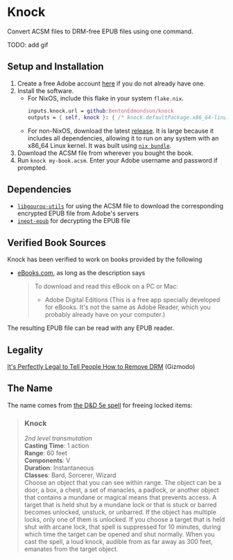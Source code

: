 # Knock

Convert ACSM files to DRM-free EPUB files using one command.

TODO: add gif

## Setup and Installation

1. Create a free Adobe account [here](https://account.adobe.com) if you do not already have one.
1. Install the software.
    * For NixOS, include this flake in your system `flake.nix`.
        ```nix
        inputs.knock.url = github:BentonEdmondson/knock
        outputs = { self, knock }: { /* knock.defaultPackage.x86_64-linux is the package */ }
        ```
    * For non-NixOS, download the latest [release](https://github.com/BentonEdmondson/knock/releases). It is large because it includes all dependencies, allowing it to run on any system with an x86_64 Linux kernel. It was built using [`nix bundle`](https://nixos.org/manual/nix/unstable/command-ref/new-cli/nix3-bundle.html).
1. Download the ACSM file from wherever you bought the book.
1. Run `knock my-book.acsm`. Enter your Adobe username and password if prompted.

## Dependencies

* [`libgourou-utils`](https://github.com/BentonEdmondson/libgourou-utils) for using the ACSM file to download the corresponding encrypted EPUB file from Adobe's servers
* [`inept-epub`](https://github.com/BentonEdmondson/inept-epub/) for decrypting the EPUB file

## Verified Book Sources

Knock has been verified to work on books provided by the following
* [eBooks.com](https://www.ebooks.com/en-us/), as long as the description says
    > To download and read this eBook on a PC or Mac:
    > * Adobe Digital Editions (This is a free app specially developed for eBooks. It's not the same as Adobe Reader, which you probably already have on your computer.)

The resulting EPUB file can be read with any EPUB reader.

## Legality

[It's Perfectly Legal to Tell People How to Remove DRM](https://gizmodo.com/its-perfectly-legal-to-tell-people-how-to-remove-drm-1670223538) (Gizmodo)

## The Name

The name comes from [the D&D 5e spell](https://roll20.net/compendium/dnd5e/Knock#content) for freeing locked items:

> ### Knock
> *2nd level transmutation*\
> **Casting Time**: 1 action\
> **Range**: 60 feet\
> **Components**: V\
> **Duration**: Instantaneous\
> **Classes**: Bard, Sorcerer, Wizard\
> Choose an object that you can see within range. The object can be a door, a box, a chest, a set of manacles, a padlock, or another object that contains a mundane or magical means that prevents access. A target that is held shut by a mundane lock or that is stuck or barred becomes unlocked, unstuck, or unbarred. If the object has multiple locks, only one of them is unlocked. If you choose a target that is held shut with arcane lock, that spell is suppressed for 10 minutes, during which time the target can be opened and shut normally. When you cast the spell, a loud knock, audible from as far away as 300 feet, emanates from the target object.
